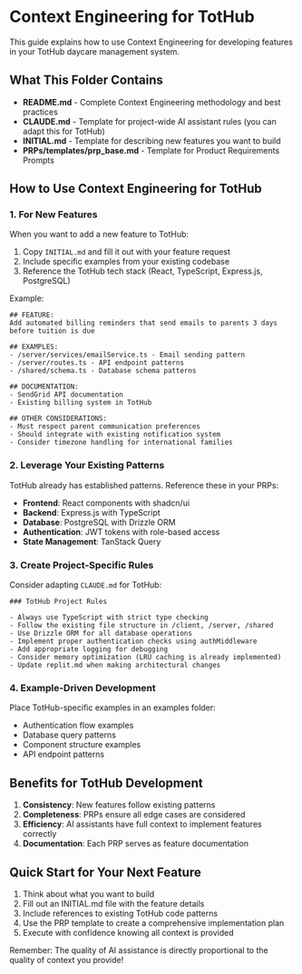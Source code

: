 # Context Engineering for TotHub

This guide explains how to use Context Engineering for developing features in your TotHub daycare management system.

## What This Folder Contains

- **README.md** - Complete Context Engineering methodology and best practices
- **CLAUDE.md** - Template for project-wide AI assistant rules (you can adapt this for TotHub)
- **INITIAL.md** - Template for describing new features you want to build
- **PRPs/templates/prp_base.md** - Template for Product Requirements Prompts

## How to Use Context Engineering for TotHub

### 1. For New Features

When you want to add a new feature to TotHub:

1. Copy `INITIAL.md` and fill it out with your feature request
2. Include specific examples from your existing codebase
3. Reference the TotHub tech stack (React, TypeScript, Express.js, PostgreSQL)

Example:
```
## FEATURE:
Add automated billing reminders that send emails to parents 3 days before tuition is due

## EXAMPLES:
- /server/services/emailService.ts - Email sending pattern
- /server/routes.ts - API endpoint patterns
- /shared/schema.ts - Database schema patterns

## DOCUMENTATION:
- SendGrid API documentation
- Existing billing system in TotHub

## OTHER CONSIDERATIONS:
- Must respect parent communication preferences
- Should integrate with existing notification system
- Consider timezone handling for international families
```

### 2. Leverage Your Existing Patterns

TotHub already has established patterns. Reference these in your PRPs:

- **Frontend**: React components with shadcn/ui
- **Backend**: Express.js with TypeScript
- **Database**: PostgreSQL with Drizzle ORM
- **Authentication**: JWT tokens with role-based access
- **State Management**: TanStack Query

### 3. Create Project-Specific Rules

Consider adapting `CLAUDE.md` for TotHub:

```
### TotHub Project Rules

- Always use TypeScript with strict type checking
- Follow the existing file structure in /client, /server, /shared
- Use Drizzle ORM for all database operations
- Implement proper authentication checks using authMiddleware
- Add appropriate logging for debugging
- Consider memory optimization (LRU caching is already implemented)
- Update replit.md when making architectural changes
```

### 4. Example-Driven Development

Place TotHub-specific examples in an examples folder:

- Authentication flow examples
- Database query patterns
- Component structure examples
- API endpoint patterns

## Benefits for TotHub Development

1. **Consistency**: New features follow existing patterns
2. **Completeness**: PRPs ensure all edge cases are considered
3. **Efficiency**: AI assistants have full context to implement features correctly
4. **Documentation**: Each PRP serves as feature documentation

## Quick Start for Your Next Feature

1. Think about what you want to build
2. Fill out an INITIAL.md file with the feature details
3. Include references to existing TotHub code patterns
4. Use the PRP template to create a comprehensive implementation plan
5. Execute with confidence knowing all context is provided

Remember: The quality of AI assistance is directly proportional to the quality of context you provide!